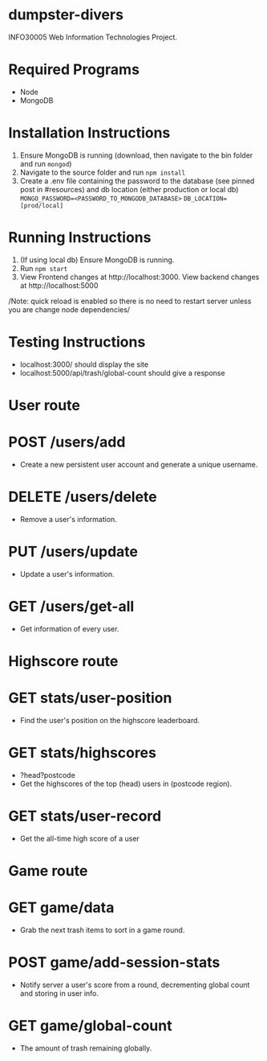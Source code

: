 # dumpster-divers

INFO30005 Web Information Technologies Project.

# Required Programs
- Node
- MongoDB

# Installation Instructions
1. Ensure MongoDB is running (download, then navigate to the bin folder and run `mongod`)
2. Navigate to the source folder and run `npm install`
3. Create a .env file containing the password to the database (see pinned post
   in #resources) and db location (either production or local db)
`MONGO_PASSWORD=<PASSWORD_TO_MONGODB_DATABASE>`
`DB_LOCATION=[prod/local]`

# Running Instructions
1. (If using local db) Ensure MongoDB is running.
2. Run `npm start`
3. View Frontend changes at http://localhost:3000. View backend changes at http://localhost:5000

/Note: quick reload is enabled so there is no need to restart server unless you
are change node dependencies/


# Testing Instructions
- localhost:3000/ should display the site
- localhost:5000/api/trash/global-count should give a response

# User route
# POST /users/add
- Create a new persistent user account and generate a unique username.

# DELETE /users/delete
- Remove a user's information.

# PUT /users/update
- Update a user's information.

# GET /users/get-all
- Get information of every user.

# Highscore route
# GET stats/user-position
- Find the user's position on the highscore leaderboard.

# GET stats/highscores
- ?head?postcode
- Get the highscores of the top (head) users in (postcode region).

# GET stats/user-record
- Get the all-time high score of a user

# Game route
# GET game/data
- Grab the next trash items to sort in a game round.

# POST game/add-session-stats
- Notify server a user's score from a round, decrementing global count and storing in user info.

# GET game/global-count
- The amount of trash remaining globally.
